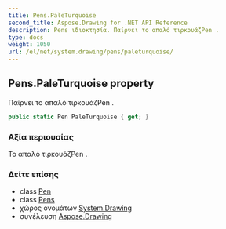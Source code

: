 ```yaml
---
title: Pens.PaleTurquoise
second_title: Aspose.Drawing for .NET API Reference
description: Pens ιδιοκτησία. Παίρνει το απαλό τιρκουάζPen .
type: docs
weight: 1050
url: /el/net/system.drawing/pens/paleturquoise/
---
```

## Pens.PaleTurquoise property

Παίρνει το απαλό τιρκουάζPen .

```csharp
public static Pen PaleTurquoise { get; }
```

### Αξία περιουσίας

Το απαλό τιρκουάζPen .

### Δείτε επίσης

* class [Pen](../../pen/)
* class [Pens](../)
* χώρος ονομάτων [System.Drawing](../../pens/)
* συνέλευση [Aspose.Drawing](../../../)


